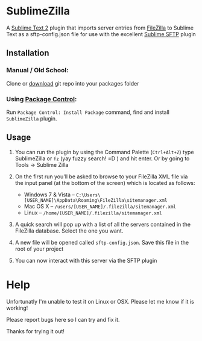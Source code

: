 SublimeZilla
============

A [Sublime Text 2](http://www.sublimetext.com/) plugin that imports server entries from [FileZilla](http://filezilla-project.org/) to Sublime Text as a sftp-config.json file for use with the excellent [Sublime SFTP](http://wbond.net/sublime_packages/sftp) plugin

## Installation

### Manual / Old School:
Clone or [download](https://github.com/ment4list/SublimeZilla/archive/master.zip) git repo into your packages folder

### Using [Package Control](http://wbond.net/sublime_packages/package_control):
Run `Package Control: Install Package` command, find and install `SublimeZilla` plugin.

## Usage

1. You can run the plugin by using the Command Palette (`Ctrl+Alt+Z`) type SublimeZilla or `fz` (yay fuzzy search! =D ) and hit enter. Or by going to Tools -> Sublime Zilla

2. On the first run you'll be asked to browse to your FileZilla XML file via the input panel (at the bottom of the screen) which is located as follows:

	* Windows 7 & Vista – `C:\Users\[USER_NAME]\AppData\Roaming\FileZilla\sitemanager.xml`
	* Mac OS X – `/users/[USER_NAME]/.filezilla/sitemanager.xml`
	* Linux – `/home/[USER_NAME]/.filezilla/sitemanager.xml`

3. A quick search will pop up with a list of all the servers contained in the FileZilla database. Select the one you want.

4. A new file will be opened called `sftp-config.json`. Save this file in the root of your project

5. You can now interact with this server via the SFTP plugin

Help
====

Unfortunatly I'm unable to test it on Linux or OSX. Please let me know if it is working!

Please report bugs here so I can try and fix it.

Thanks for trying it out!